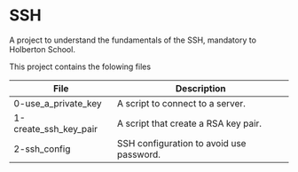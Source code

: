 # SSH

A project to understand the fundamentals of the SSH, mandatory to Holberton School.

This project contains the folowing files

| File | Description |
| ---- | ----------- |
| 0-use_a_private_key | A script to connect to a server. |
| 1-create_ssh_key_pair | A script that create a RSA key pair. |
| 2-ssh_config | SSH configuration to avoid use password. |
